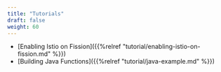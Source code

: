 ```yaml
---
title: "Tutorials"
draft: false
weight: 60
---
```


* [Enabling Istio on Fission]({{%relref "tutorial/enabling-istio-on-fission.md" %}})
* [Building Java Functions]({{%relref "tutorial/java-example.md" %}})

